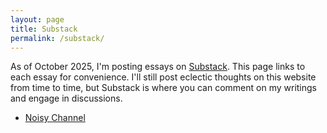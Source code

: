 ```yaml
---
layout: page
title: Substack
permalink: /substack/
---
```


As of October 2025, I'm posting essays on [Substack][suburl]. This page links to each essay for convenience.
I'll still post eclectic thoughts on this website from time to time, but Substack is where you can comment
on my writings and engage in discussions.

[suburl]: https://substack.com/@alifwahid


* [Noisy Channel][sub001]

[sub001]: https://alifwahid.substack.com/p/noisy-channel
